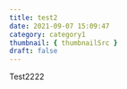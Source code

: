 ```yaml
---
title: test2
date: 2021-09-07 15:09:47
category: category1
thumbnail: { thumbnailSrc }
draft: false
---
```


Test2222